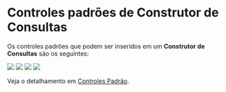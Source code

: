 # Controles padrões de Construtor de Consultas

Os controles padrões que podem ser inseridos em um **Construtor de Consultas** são os seguintes:

![](http://www.gvinci.com.br/manual/8_038.zoom80.png)   ![](http://www.gvinci.com.br/manual/8_042.zoom80.png)   ![](http://www.gvinci.com.br/manual/8_043.zoom80.png)   ![](http://www.gvinci.com.br/manual/8_044.zoom80.png)

Veja o detalhamento em [Controles Padrão](http://www.gvinci.com.br/manual/controles_padrao.htm).

